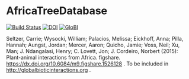 # AfricaTreeDatabase
[![Build Status](https://travis-ci.org/globalbioticinteractions/AfricaTreeDatabase.svg)](https://travis-ci.org/globalbioticinteractions/AfricaTreeDatabase) [![DOI](https://zenodo.org/badge/49677523.svg)](https://zenodo.org/badge/latestdoi/49677523) [![GloBI](http://api.globalbioticinteractions.org/interaction.svg?accordingTo=globi:globalbioticinteractions/AfricaTreeDatabase)](http://globalbioticinteractions.org/?accordingTo=globi:globalbioticinteractions/AfricaTreeDatabase)

Seltzer, Carrie; Wysocki, William; Palacios, Melissa; Eickhoff, Anna; Pilla, Hannah; Aungst, Jordan; Mercer, Aaron; Quicho, Jamie; Voss, Neil; Xu, Man; J. Ndangalasi, Henry; C. Lovett, Jon; J. Cordeiro, Norbert (2015): Plant-animal interactions from Africa. figshare. https://dx.doi.org/10.6084/m9.figshare.1526128 . To be included in http://globalbioticinteractions.org .
